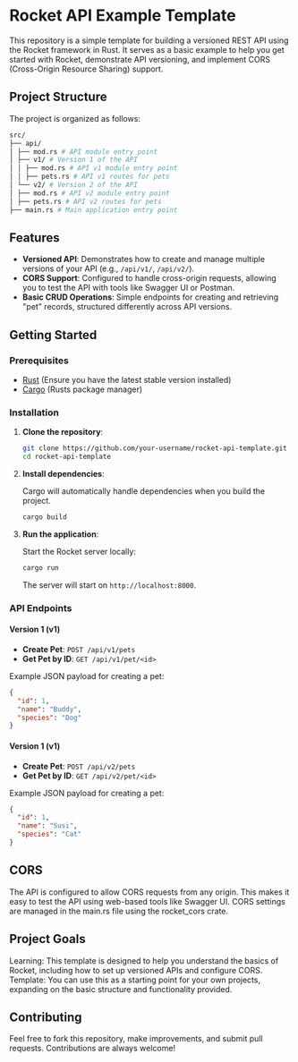 # Rocket API Example Template

This repository is a simple template for building a versioned REST API using the Rocket framework in Rust. It serves as a basic example to help you get started with Rocket, demonstrate API versioning, and implement CORS (Cross-Origin Resource Sharing) support.

## Project Structure

The project is organized as follows:

```bash
src/
├── api/
│ ├── mod.rs # API module entry point
│ ├── v1/ # Version 1 of the API
│ │ ├── mod.rs # API v1 module entry point
│ │ ├── pets.rs # API v1 routes for pets
│ └── v2/ # Version 2 of the API
│ ├── mod.rs # API v2 module entry point
│ ├── pets.rs # API v2 routes for pets
├── main.rs # Main application entry point
```

## Features

- **Versioned API**: Demonstrates how to create and manage multiple versions of your API (e.g., `/api/v1/`, `/api/v2/`).
- **CORS Support**: Configured to handle cross-origin requests, allowing you to test the API with tools like Swagger UI or Postman.
- **Basic CRUD Operations**: Simple endpoints for creating and retrieving "pet" records, structured differently across API versions.

## Getting Started

### Prerequisites

- [Rust](https://www.rust-lang.org/tools/install) (Ensure you have the latest stable version installed)
- [Cargo](https://doc.rust-lang.org/cargo/getting-started/installation.html) (Rusts package manager)

### Installation

1. **Clone the repository**:

    ```bash
    git clone https://github.com/your-username/rocket-api-template.git
    cd rocket-api-template
    ```

2. **Install dependencies**:

    Cargo will automatically handle dependencies when you build the project.

    ```bash
    cargo build
    ```

3. **Run the application**:

    Start the Rocket server locally:

    ```bash
    cargo run
    ```

    The server will start on `http://localhost:8000`.

### API Endpoints

#### Version 1 (v1)

- **Create Pet**: `POST /api/v1/pets`
- **Get Pet by ID**: `GET /api/v1/pet/<id>`

Example JSON payload for creating a pet:

```json
{
  "id": 1,
  "name": "Buddy",
  "species": "Dog"
}
```

#### Version 1 (v1)

- **Create Pet**: `POST /api/v2/pets`
- **Get Pet by ID**: `GET /api/v2/pet/<id>`

Example JSON payload for creating a pet:

```json
{
  "id": 1,
  "name": "Susi",
  "species": "Cat"
}
```

## CORS
The API is configured to allow CORS requests from any origin. This makes it easy to test the API using web-based tools like Swagger UI. CORS settings are managed in the main.rs file using the rocket_cors crate.

## Project Goals
Learning: This template is designed to help you understand the basics of Rocket, including how to set up versioned APIs and configure CORS.
Template: You can use this as a starting point for your own projects, expanding on the basic structure and functionality provided.
## Contributing
Feel free to fork this repository, make improvements, and submit pull requests. Contributions are always welcome!
